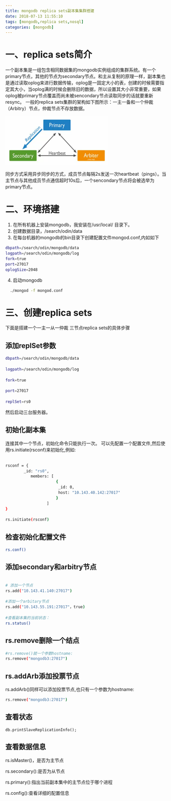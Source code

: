 ```yaml
---
title: mongodb replica sets副本集集群搭建
date: 2018-07-13 11:55:10
tags: [mongodb,replica sets,nosql]
categories: [mongodb]
---
```


# 一、replica sets简介
一个副本集是一组包含相同数据集的mongodb实例组成的集群系统。有一个primary节点，其他的节点为secondary节点。和主从复制的原理一样，副本集也是通过读取oplog来进行数据传输，oplog是一固定大小的表，创建的时候需要指定其大小，当oplog满的时候会删除旧的数据，所以设置其大小非常重要，如果oplog被primary节点覆盖而尚未被sencondary节点读取同步的话就要重新resync。
一般的replica sets集群的架构如下图所示：一主一备和一个仲裁（Arbitry）节点，仲裁节点不存放数据。

![replica sets](https://raw.githubusercontent.com/zhuhj083/storehouse/master/pictures/hexo/mongo.PNG "replica sets")

同步方式采用异步同步的方式，成员节点每隔2s发送一次heartbeat（pings）。当主节点与其他成员节点通信超时10s后，一个sencondary节点将会被选举为primary节点。

<!--more-->

# 二、环境搭建
1. 在所有机器上安装mongodb，我安装在/usr/local/ 目录下。
2. 创建数据目录，/search/odin/data
3. 在每台机器的mongodb的bin目录下创建配置文件mongod.conf,内如如下

  ```bash
  dbpath=/search/odin/mongodb/data
  logpath=/search/odin/mongodb/log
  fork=true
  port=27017
  oplogSize=2048
  ```

4. 启动mongodb

  ```bash
    ./mongod -f mongod.conf
  ```

# 三、创建replica sets
下面是搭建一个一主一从一仲裁 三节点replica sets的具体步骤

## 添加replSet参数
```bash
dbpath=/search/odin/mongodb/data

logpath=/search/odin/mongodb/log

fork=true

port=27017

replSet=rs0
```

然后启动三台服务器。

## 初始化副本集
连接其中一个节点，初始化命令只能执行一次。
可以先配置一个配置文件,然后使用rs.initiate(rsconf)来初始化,例如:
```bash

rsconf = {
        _id: "rs0",
           members: [
                      {
                       _id: 0,
                       host: "10.143.40.142:27017"
                      }
                  ]
}

rs.initiate(rsconf)

```

## 检查初始化配置文件
```bash
rs.conf()
```

## 添加secondary和arbitry节点
```bash

# 添加一个节点
rs.add("10.143.41.140:27017")

#添加一个arbitary节点
rs.add("10.143.55.191:27017"，true)

#查看副本集的当前状态：
rs.status()

```

## rs.remove删除一个结点
```bash
#rs.remove()就一个参数hostname:
rs.remove("mongodb3:27017")
```
## rs.addArb添加投票节点
rs.addArb()同样可以添加投票节点,也只有一个参数为hostname:
```bash
rs.remove("mongodb3:27017")
```


## 查看状态
```
db.printSlaveReplicationInfo();
```

## 查看数据信息

rs.isMaster()，是否为主节点

rs.secondary():是否为从节点

rs.primary():指出当前副本集中的主节点位于哪个进程

 rs.config():查看详细的配置信息
